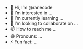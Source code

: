 - 👋 Hi, I’m @ranecode
- 👀 I’m interested in ...
- 🌱 I’m currently learning ...
- 💞️ I’m looking to collaborate on ...
- 📫 How to reach me ...
- 😄 Pronouns: ...
- ⚡ Fun fact: ...

<!---
ranecode/ranecode is a ✨ special ✨ repository because its `README.md` (this file) appears on your GitHub profile.
You can click the Preview link to take a look at your changes.
--->
